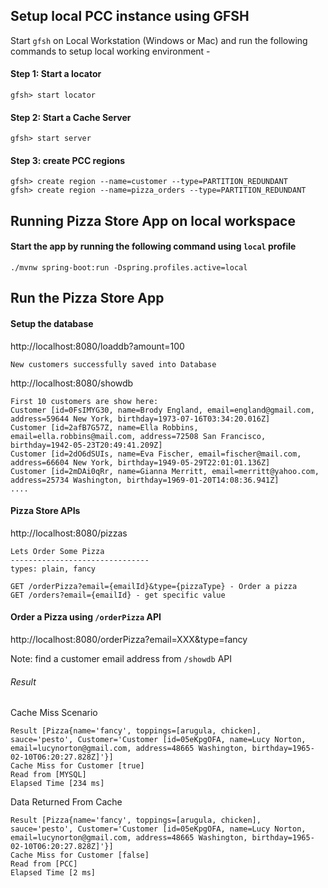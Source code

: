 ## Setup local PCC instance using GFSH

Start `gfsh` on Local Workstation (Windows or Mac) and run the following commands to setup local working environment - 

#### Step 1: Start a locator

```
gfsh> start locator
```

#### Step 2: Start a Cache Server

```
gfsh> start server
```

#### Step 3: create PCC regions

```
gfsh> create region --name=customer --type=PARTITION_REDUNDANT
gfsh> create region --name=pizza_orders --type=PARTITION_REDUNDANT
```

## Running Pizza Store App on local workspace

#### Start the app by running the following command using `local` profile

```
./mvnw spring-boot:run -Dspring.profiles.active=local
```

## Run the Pizza Store App

#### Setup the database

http://localhost:8080/loaddb?amount=100

```
New customers successfully saved into Database
```

http://localhost:8080/showdb

```
First 10 customers are show here: 
Customer [id=0FsIMYG30, name=Brody England, email=england@gmail.com, address=59644 New York, birthday=1973-07-16T03:34:20.016Z]
Customer [id=2afB7G57Z, name=Ella Robbins, email=ella.robbins@mail.com, address=72508 San Francisco, birthday=1942-05-23T20:49:41.209Z]
Customer [id=2dO6dSUIs, name=Eva Fischer, email=fischer@mail.com, address=66604 New York, birthday=1949-05-29T22:01:01.136Z]
Customer [id=2mDAi0qRr, name=Gianna Merritt, email=merritt@yahoo.com, address=25734 Washington, birthday=1969-01-20T14:08:36.941Z]
....
```

#### Pizza Store APIs

http://localhost:8080/pizzas

```
Lets Order Some Pizza 
-------------------------------
types: plain, fancy

GET /orderPizza?email={emailId}&type={pizzaType} - Order a pizza 
GET /orders?email={emailId} - get specific value 

```

#### Order a Pizza using `/orderPizza` API

http://localhost:8080/orderPizza?email=XXX&type=fancy

Note: find a customer email address from `/showdb` API

###### Result

Cache Miss Scenario

```
Result [Pizza{name='fancy', toppings=[arugula, chicken], sauce='pesto', Customer='Customer [id=05eKpgOFA, name=Lucy Norton, email=lucynorton@gmail.com, address=48665 Washington, birthday=1965-02-10T06:20:27.828Z]'}] 
Cache Miss for Customer [true] 
Read from [MYSQL] 
Elapsed Time [234 ms]
```

Data Returned From Cache 
```
Result [Pizza{name='fancy', toppings=[arugula, chicken], sauce='pesto', Customer='Customer [id=05eKpgOFA, name=Lucy Norton, email=lucynorton@gmail.com, address=48665 Washington, birthday=1965-02-10T06:20:27.828Z]'}] 
Cache Miss for Customer [false] 
Read from [PCC] 
Elapsed Time [2 ms]
```


